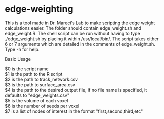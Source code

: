 # edge-weighting
This is a tool made in Dr. Mareci's Lab to make scripting the edge weight calculations easier. The folder should contain edge_weight.sh and edge_weight.R. The shell script can be run without having to type ./edge_weight.sh by placing it within /usr/local/bin/. The script takes either 6 or 7 arguments which are detailed in the comments of edge_weight.sh.  Type -h for help.

Basic Usage

$0 is the script name  
$1 is the path to the R script  
$2 is the path to track_network.csv  
$3 is the path to surface_area.csv  
$4 is the path to the desired output file, if no file name is specified, it defaults to "edge_weights.csv"  
$5 is the volume of each voxel  
$6 is the number of seeds per voxel  
$7 is a list of nodes of interest in the format "first,second,third,etc"  
